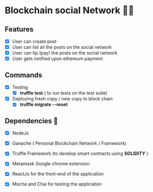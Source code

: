 # Blockchain social Network :astronaut:

## Features
- [x] User can create post
- [x] User can list all the posts on the social network
- [x] User can tip (pay) the posts on the social network
- [x] User gets notified upon ethereum payment

## Commands  
- [x] Testing 
    - [x] **truffle test** ( to run tests on the test suite)
- [x] Deploying fresh copy / new copy to block chain
    - [x] **truffle migrate --reset**

## Dependencies :muscle:
- [x] NodeJs
- [x] Ganache ( Personal Blockchain Network / Framework)
- [x] Truffle Framework (to develop smart contracts using **SOLIDITY** )
- [x] Metamask Google chrome extension
- [x] ReactJs for the front-end of the application 
- [x] Mocha and Chai for testing the application

